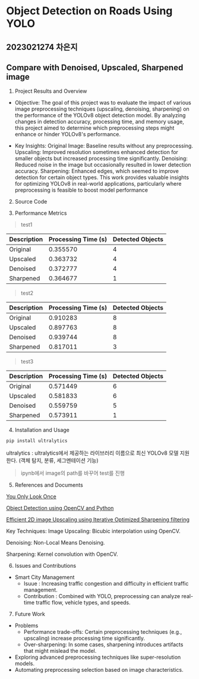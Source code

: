 # Object Detection on Roads Using YOLO
## 2023021274 차은지
## Compare with Denoised, Upscaled, Sharpened image

1. Project Results and Overview

* Objective:
The goal of this project was to evaluate the impact of various image preprocessing techniques (upscaling, denoising, sharpening) on the performance of the YOLOv8 object detection model. By analyzing changes in detection accuracy, processing time, and memory usage, this project aimed to determine which preprocessing steps might enhance or hinder YOLOv8's performance.

* Key Insights:
Original Image: Baseline results without any preprocessing.
Upscaling: Improved resolution sometimes enhanced detection for smaller objects but increased processing time significantly.
Denoising: Reduced noise in the image but occasionally resulted in lower detection accuracy.
Sharpening: Enhanced edges, which seemed to improve detection for certain object types.
This work provides valuable insights for optimizing YOLOv8 in real-world applications, particularly where preprocessing is feasible to boost model performance

2. Source Code

3. Performance Metrics

>test1

 Description|Processing Time (s)|Detected Objects
  ---|---|---
   Original| 0.355570|4|
   Upscaled| 0.363732|4|
   Denoised|0.372777|4|
  Sharpened|0.364677|1|

>test2

Description|Processing Time (s)|Detected Objects
  ---|---|---
   Original|0.910283|8|
   Upscaled|0.897763|8|
   Denoised|0.939744|8|
  Sharpened|0.817011|3|


>test3

  Description|Processing Time (s)|Detected Objects
  ---|---|---
   Original|0.571449|6|
   Upscaled|0.581833|6|
   Denoised|0.559759|5|
  Sharpened|0.573911|1|



  4. Installation and Usage

```python
pip install ultralytics
```
ultralytics : ultralytics에서 제공하는 라이브러리 이름으로 최신 YOLOv8 모델 지원한다. (객체 탐지, 분류, 세그멘테이션 기능)

> ipynb에서 image의 path를 바꾸어 test를 진행

5. References and Documents

[You Only Look Once](https://arxiv.org/pdf/1506.02640)

[Object Detection using OpenCV and Python](https://ieeexplore.ieee.org/abstract/document/9725638)

[Efficient 2D image Upscaling using Iterative Optimized Sharpening filtering](https://www.sciencedirect.com/science/article/abs/pii/S0141938222000385)

Key Techniques:
Image Upscaling: Bicubic interpolation using OpenCV.

Denoising: Non-Local Means Denoising.

Sharpening: Kernel convolution with OpenCV.

6. Issues and Contributions
* Smart City Management
   * Isuue : Increasing traffic congestion and difficulty in efficient traffic management.
   * Contribution : Combined with YOLO, preprocessing can analyze real-time traffic flow, vehicle types, and speeds.

7. Future Work
* Problems
  * Performance trade-offs: Certain preprocessing techniques (e.g., upscaling) increase processing time significantly.
  * Over-sharpening: In some cases, sharpening introduces artifacts that might mislead the model.
* Exploring advanced preprocessing techniques like super-resolution models.
* Automating preprocessing selection based on image characteristics.

  

